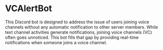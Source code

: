 # VCAlertBot
This Discord bot is designed to address the issue of users joining voice channels without any automatic notification to other server members. While text channel activities generate notifications, joining voice channels (VC) often goes unnoticed. This bot fills that gap by providing real-time notifications when someone joins a voice channel.
